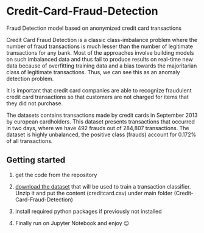 # Credit-Card-Fraud-Detection
Fraud Detection model based on anonymized credit card transactions

Credit Card Fraud Detection is a classic class-imbalance problem where the number of fraud transactions is much lesser than the number of legitimate transactions for any bank. Most of the approaches involve building models on such imbalanced data and thus fail to produce results on real-time new data because of overfitting training data and a bias towards the majoritarian class of legitimate transactions. Thus, we can see this as an anomaly detection problem.


It is important that credit card companies are able to recognize fraudulent credit card transactions so that customers are not charged for items that they did not purchase.


The datasets contains transactions made by credit cards in September 2013 by european cardholders.
This dataset presents transactions that occurred in two days, where we have 492 frauds out of 284,807 transactions. The dataset is highly unbalanced, the positive class (frauds) account for 0.172% of all transactions.



## Getting started

1. get the code from the repository

2. [download the dataset](https://www.kaggle.com/mlg-ulb/creditcardfraud) that will be used to train a transaction classifier. Unzip it and put the content (creditcard.csv) under main folder (Credit-Card-Fraud-Detection)

3. install required python packages if previously not installed

4. Finally run on Jupyter Notebook and enjoy 😉
